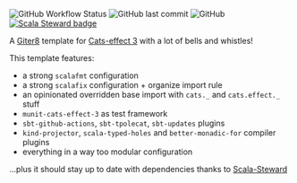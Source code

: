 ![GitHub Workflow Status](https://img.shields.io/github/actions/workflow/status/TonioGela/base.g8/ci.yml?branch=main) ![GitHub last commit](https://img.shields.io/github/last-commit/TonioGela/base.g8) ![GitHub](https://img.shields.io/github/license/TonioGela/base.g8) [![Scala Steward badge](https://img.shields.io/badge/Scala_Steward-helping-blue.svg?style=flat&logo=data:image/png;base64,iVBORw0KGgoAAAANSUhEUgAAAA4AAAAQCAMAAAARSr4IAAAAVFBMVEUAAACHjojlOy5NWlrKzcYRKjGFjIbp293YycuLa3pYY2LSqql4f3pCUFTgSjNodYRmcXUsPD/NTTbjRS+2jomhgnzNc223cGvZS0HaSD0XLjbaSjElhIr+AAAAAXRSTlMAQObYZgAAAHlJREFUCNdNyosOwyAIhWHAQS1Vt7a77/3fcxxdmv0xwmckutAR1nkm4ggbyEcg/wWmlGLDAA3oL50xi6fk5ffZ3E2E3QfZDCcCN2YtbEWZt+Drc6u6rlqv7Uk0LdKqqr5rk2UCRXOk0vmQKGfc94nOJyQjouF9H/wCc9gECEYfONoAAAAASUVORK5CYII=)](https://scala-steward.org)

 
A [Giter8](https://github.com/foundweekends/giter8) template for [Cats-effect 3](https://typelevel.org/cats-effect/) with a lot of bells and whistles!

This template features:
- a strong `scalafmt` configuration
- a strong `scalafix` configuration + organize import rule
- an opinionated overridden base import with `cats._` and `cats.effect._` stuff
- `munit-cats-effect-3` as test framework
- `sbt-github-actions`, `sbt-tpolecat`, `sbt-updates` plugins
- `kind-projector`, `scala-typed-holes` and `better-monadic-for` compiler plugins
- everything in a way too modular configuration

...plus it should stay up to date with dependencies thanks to [Scala-Steward](https://github.com/scala-steward-org/scala-steward-action)

